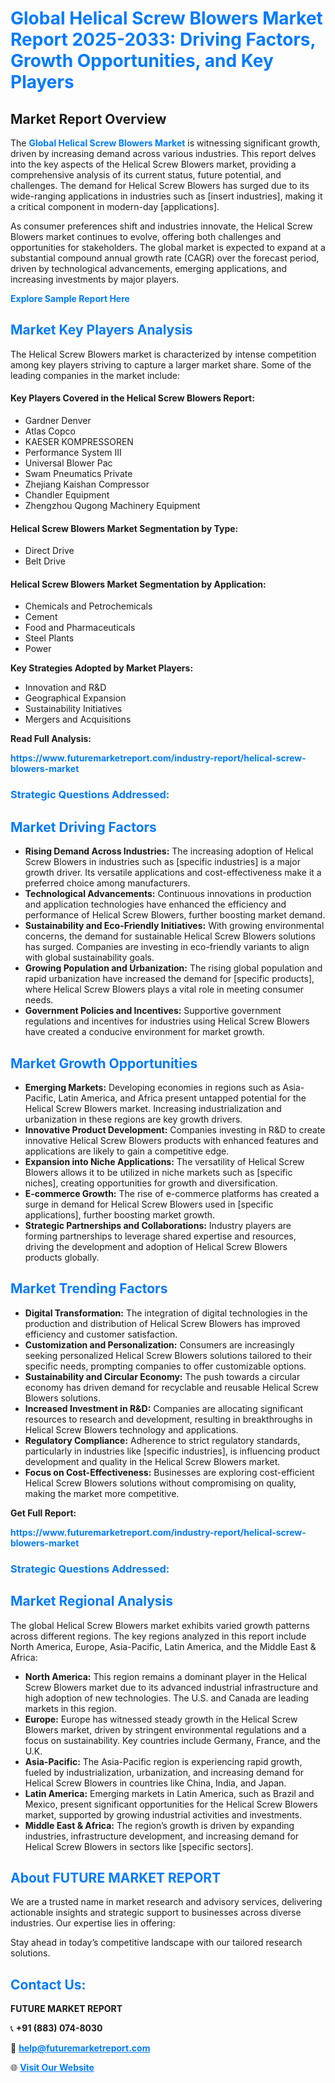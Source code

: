 <h1 style="color: #007BFF;">Global Helical Screw Blowers Market Report 2025-2033: Driving Factors, Growth Opportunities, and Key Players</h1>

<section id="overview">
<h2>Market Report Overview</h2>
<p>The <a href="https://www.futuremarketreport.com/industry-report/helical-screw-blowers-market" style="color: #007BFF; text-decoration: none;"><strong>Global Helical Screw Blowers Market</strong></a> is witnessing significant growth, driven by increasing demand across various industries. This report delves into the key aspects of the Helical Screw Blowers market, providing a comprehensive analysis of its current status, future potential, and challenges. The demand for Helical Screw Blowers has surged due to its wide-ranging applications in industries such as [insert industries], making it a critical component in modern-day [applications].</p>
<p>As consumer preferences shift and industries innovate, the Helical Screw Blowers market continues to evolve, offering both challenges and opportunities for stakeholders. The global market is expected to expand at a substantial compound annual growth rate (CAGR) over the forecast period, driven by technological advancements, emerging applications, and increasing investments by major players.</p>
</section>

<section id="overview">
<p><a href="https://www.futuremarketreport.com/request-sample/reportId=61266" style="color: #007BFF; text-decoration: none;"><strong>Explore Sample Report Here</strong></a></p>
</section>

<section id="key-players">
<h2 style="color: #007BFF;">Market Key Players Analysis</h2>
<p>The Helical Screw Blowers market is characterized by intense competition among key players striving to capture a larger market share. Some of the leading companies in the market include:</p>
<h4>Key Players Covered in the Helical Screw Blowers Report:</h4>
<ul><li>Gardner Denver</li><li>Atlas Copco</li><li>KAESER KOMPRESSOREN</li><li>Performance System III</li><li>Universal Blower Pac</li><li>Swam Pneumatics Private</li><li>Zhejiang Kaishan Compressor</li><li>Chandler Equipment</li><li>Zhengzhou Qugong Machinery Equipment</li></ul>
<h4>Helical Screw Blowers Market Segmentation by Type:</h4>
<ul><li>Direct Drive</li><li>Belt Drive</li></ul>

<h4>Helical Screw Blowers Market Segmentation by Application:</h4>
<ul><li>Chemicals and Petrochemicals</li><li>Cement</li><li>Food and Pharmaceuticals</li><li>Steel Plants</li><li>Power</li></ul>
<p><strong>Key Strategies Adopted by Market Players:</strong></p>
<ul>
<li>Innovation and R&D</li>
<li>Geographical Expansion</li>
<li>Sustainability Initiatives</li>
<li>Mergers and Acquisitions</li>
</ul>
</section>

<section>
<p><strong>Read Full Analysis: </strong></p><a href="https://www.futuremarketreport.com/industry-report/helical-screw-blowers-market" style="color: #007BFF; text-decoration: none;"><strong>https://www.futuremarketreport.com/industry-report/helical-screw-blowers-market</strong></a>
<h3 style="color: #007BFF;">Strategic Questions Addressed:</h3>
</section>

<section id="driving-factors">
<h2 style="color: #007BFF;">Market Driving Factors</h2>
<ul>
<li><strong>Rising Demand Across Industries:</strong> The increasing adoption of Helical Screw Blowers in industries such as [specific industries] is a major growth driver. Its versatile applications and cost-effectiveness make it a preferred choice among manufacturers.</li>
<li><strong>Technological Advancements:</strong> Continuous innovations in production and application technologies have enhanced the efficiency and performance of Helical Screw Blowers, further boosting market demand.</li>
<li><strong>Sustainability and Eco-Friendly Initiatives:</strong> With growing environmental concerns, the demand for sustainable Helical Screw Blowers solutions has surged. Companies are investing in eco-friendly variants to align with global sustainability goals.</li>
<li><strong>Growing Population and Urbanization:</strong> The rising global population and rapid urbanization have increased the demand for [specific products], where Helical Screw Blowers plays a vital role in meeting consumer needs.</li>
<li><strong>Government Policies and Incentives:</strong> Supportive government regulations and incentives for industries using Helical Screw Blowers have created a conducive environment for market growth.</li>
</ul>
</section>

<section id="growth-opportunities">
<h2 style="color: #007BFF;">Market Growth Opportunities</h2>
<ul>
<li><strong>Emerging Markets:</strong> Developing economies in regions such as Asia-Pacific, Latin America, and Africa present untapped potential for the Helical Screw Blowers market. Increasing industrialization and urbanization in these regions are key growth drivers.</li>
<li><strong>Innovative Product Development:</strong> Companies investing in R&D to create innovative Helical Screw Blowers products with enhanced features and applications are likely to gain a competitive edge.</li>
<li><strong>Expansion into Niche Applications:</strong> The versatility of Helical Screw Blowers allows it to be utilized in niche markets such as [specific niches], creating opportunities for growth and diversification.</li>
<li><strong>E-commerce Growth:</strong> The rise of e-commerce platforms has created a surge in demand for Helical Screw Blowers used in [specific applications], further boosting market growth.</li>
<li><strong>Strategic Partnerships and Collaborations:</strong> Industry players are forming partnerships to leverage shared expertise and resources, driving the development and adoption of Helical Screw Blowers products globally.</li>
</ul>
</section>

<section id="trending-factors">
<h2 style="color: #007BFF;">Market Trending Factors</h2>
<ul>
<li><strong>Digital Transformation:</strong> The integration of digital technologies in the production and distribution of Helical Screw Blowers has improved efficiency and customer satisfaction.</li>
<li><strong>Customization and Personalization:</strong> Consumers are increasingly seeking personalized Helical Screw Blowers solutions tailored to their specific needs, prompting companies to offer customizable options.</li>
<li><strong>Sustainability and Circular Economy:</strong> The push towards a circular economy has driven demand for recyclable and reusable Helical Screw Blowers solutions.</li>
<li><strong>Increased Investment in R&D:</strong> Companies are allocating significant resources to research and development, resulting in breakthroughs in Helical Screw Blowers technology and applications.</li>
<li><strong>Regulatory Compliance:</strong> Adherence to strict regulatory standards, particularly in industries like [specific industries], is influencing product development and quality in the Helical Screw Blowers market.</li>
<li><strong>Focus on Cost-Effectiveness:</strong> Businesses are exploring cost-efficient Helical Screw Blowers solutions without compromising on quality, making the market more competitive.</li>
</ul>
</section>

<section>
<p><strong>Get Full Report: </strong></p><a href="https://www.futuremarketreport.com/industry-report/helical-screw-blowers-market" style="color: #007BFF; text-decoration: none;"><strong>https://www.futuremarketreport.com/industry-report/helical-screw-blowers-market</strong></a>
<h3 style="color: #007BFF;">Strategic Questions Addressed:</h3>
</section>


<section id="regional-analysis">
<h2 style="color: #007BFF;">Market Regional Analysis</h2>
<p>The global Helical Screw Blowers market exhibits varied growth patterns across different regions. The key regions analyzed in this report include North America, Europe, Asia-Pacific, Latin America, and the Middle East & Africa:</p>
<ul>
<li><strong>North America:</strong> This region remains a dominant player in the Helical Screw Blowers market due to its advanced industrial infrastructure and high adoption of new technologies. The U.S. and Canada are leading markets in this region.</li>
<li><strong>Europe:</strong> Europe has witnessed steady growth in the Helical Screw Blowers market, driven by stringent environmental regulations and a focus on sustainability. Key countries include Germany, France, and the U.K.</li>
<li><strong>Asia-Pacific:</strong> The Asia-Pacific region is experiencing rapid growth, fueled by industrialization, urbanization, and increasing demand for Helical Screw Blowers in countries like China, India, and Japan.</li>
<li><strong>Latin America:</strong> Emerging markets in Latin America, such as Brazil and Mexico, present significant opportunities for the Helical Screw Blowers market, supported by growing industrial activities and investments.</li>
<li><strong>Middle East & Africa:</strong> The region’s growth is driven by expanding industries, infrastructure development, and increasing demand for Helical Screw Blowers in sectors like [specific sectors].</li>
</ul>
</section>

<footer>
<h2 style="color: #007BFF;">About FUTURE MARKET REPORT</h2>
<p>We are a trusted name in market research and advisory services, delivering actionable insights and strategic support to businesses across diverse industries. Our expertise lies in offering:</p>

<p>Stay ahead in today’s competitive landscape with our tailored research solutions.</p>

<h2 style="color: #007BFF;">Contact Us:</h2>
<p><strong>FUTURE MARKET REPORT</strong></p>
<p>📞 <strong>+91 (883) 074-8030</strong></p>
<p>📧 <strong><a href="mailto:help@futuremarketreport.com" style="color: #007BFF;">help@futuremarketreport.com</a></strong></p>
<p>🌐 <strong><a href="https://www.futuremarketreport.com/" style="color: #007BFF;">Visit Our Website</a></strong></p>
</footer>
